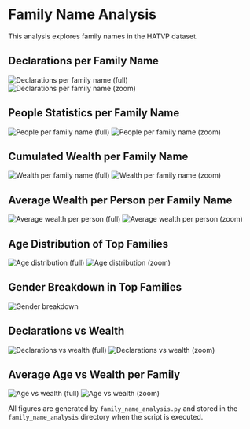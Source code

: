# Family Name Analysis

This analysis explores family names in the HATVP dataset.

## Declarations per Family Name
![Declarations per family name (full)](family_name_analysis/declarations_per_family_name_full.png)
![Declarations per family name (zoom)](family_name_analysis/declarations_per_family_name_zoom.png)

## People Statistics per Family Name
![People per family name (full)](family_name_analysis/people_per_family_name_full.png)
![People per family name (zoom)](family_name_analysis/people_per_family_name_zoom.png)

## Cumulated Wealth per Family Name
![Wealth per family name (full)](family_name_analysis/wealth_per_family_name_full.png)
![Wealth per family name (zoom)](family_name_analysis/wealth_per_family_name_zoom.png)

## Average Wealth per Person per Family Name
![Average wealth per person (full)](family_name_analysis/avg_wealth_per_person_full.png)
![Average wealth per person (zoom)](family_name_analysis/avg_wealth_per_person_zoom.png)

## Age Distribution of Top Families
![Age distribution (full)](family_name_analysis/age_distribution_top_families_full.png)
![Age distribution (zoom)](family_name_analysis/age_distribution_top_families_zoom.png)

## Gender Breakdown in Top Families
![Gender breakdown](family_name_analysis/gender_breakdown_top_families.png)

## Declarations vs Wealth
![Declarations vs wealth (full)](family_name_analysis/wealth_vs_declarations_full.png)
![Declarations vs wealth (zoom)](family_name_analysis/wealth_vs_declarations_zoom.png)

## Average Age vs Wealth per Family
![Age vs wealth (full)](family_name_analysis/age_vs_wealth_family_full.png)
![Age vs wealth (zoom)](family_name_analysis/age_vs_wealth_family_zoom.png)

All figures are generated by `family_name_analysis.py` and stored in the `family_name_analysis` directory when the script is executed.
